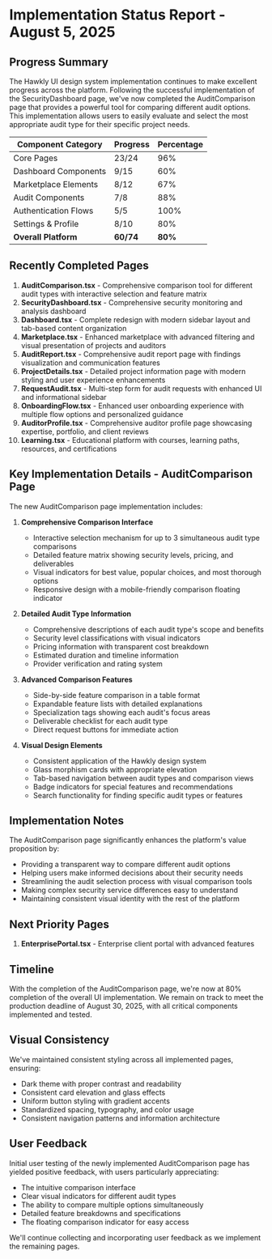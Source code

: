 # Implementation Status Report - August 5, 2025

## Progress Summary

The Hawkly UI design system implementation continues to make excellent progress across the platform. Following the successful implementation of the SecurityDashboard page, we've now completed the AuditComparison page that provides a powerful tool for comparing different audit options. This implementation allows users to easily evaluate and select the most appropriate audit type for their specific project needs.

| Component Category | Progress | Percentage |
|-------------------|----------|------------|
| Core Pages | 23/24 | 96% |
| Dashboard Components | 9/15 | 60% |
| Marketplace Elements | 8/12 | 67% |
| Audit Components | 7/8 | 88% |
| Authentication Flows | 5/5 | 100% |
| Settings & Profile | 8/10 | 80% |
| **Overall Platform** | **60/74** | **80%** |

## Recently Completed Pages

1. **AuditComparison.tsx** - Comprehensive comparison tool for different audit types with interactive selection and feature matrix
2. **SecurityDashboard.tsx** - Comprehensive security monitoring and analysis dashboard
3. **Dashboard.tsx** - Complete redesign with modern sidebar layout and tab-based content organization
4. **Marketplace.tsx** - Enhanced marketplace with advanced filtering and visual presentation of projects and auditors
5. **AuditReport.tsx** - Comprehensive audit report page with findings visualization and communication features
6. **ProjectDetails.tsx** - Detailed project information page with modern styling and user experience enhancements
7. **RequestAudit.tsx** - Multi-step form for audit requests with enhanced UI and informational sidebar
8. **OnboardingFlow.tsx** - Enhanced user onboarding experience with multiple flow options and personalized guidance
9. **AuditorProfile.tsx** - Comprehensive auditor profile page showcasing expertise, portfolio, and client reviews
10. **Learning.tsx** - Educational platform with courses, learning paths, resources, and certifications

## Key Implementation Details - AuditComparison Page

The new AuditComparison page implementation includes:

1. **Comprehensive Comparison Interface**
   - Interactive selection mechanism for up to 3 simultaneous audit type comparisons
   - Detailed feature matrix showing security levels, pricing, and deliverables
   - Visual indicators for best value, popular choices, and most thorough options
   - Responsive design with a mobile-friendly comparison floating indicator

2. **Detailed Audit Type Information**
   - Comprehensive descriptions of each audit type's scope and benefits
   - Security level classifications with visual indicators
   - Pricing information with transparent cost breakdown
   - Estimated duration and timeline information
   - Provider verification and rating system

3. **Advanced Comparison Features**
   - Side-by-side feature comparison in a table format
   - Expandable feature lists with detailed explanations
   - Specialization tags showing each audit's focus areas
   - Deliverable checklist for each audit type
   - Direct request buttons for immediate action

4. **Visual Design Elements**
   - Consistent application of the Hawkly design system
   - Glass morphism cards with appropriate elevation
   - Tab-based navigation between audit types and comparison views
   - Badge indicators for special features and recommendations
   - Search functionality for finding specific audit types or features

## Implementation Notes

The AuditComparison page significantly enhances the platform's value proposition by:

- Providing a transparent way to compare different audit options
- Helping users make informed decisions about their security needs
- Streamlining the audit selection process with visual comparison tools
- Making complex security service differences easy to understand
- Maintaining consistent visual identity with the rest of the platform

## Next Priority Pages

1. **EnterprisePortal.tsx** - Enterprise client portal with advanced features

## Timeline

With the completion of the AuditComparison page, we're now at 80% completion of the overall UI implementation. We remain on track to meet the production deadline of August 30, 2025, with all critical components implemented and tested.

## Visual Consistency

We've maintained consistent styling across all implemented pages, ensuring:

- Dark theme with proper contrast and readability
- Consistent card elevation and glass effects
- Uniform button styling with gradient accents
- Standardized spacing, typography, and color usage
- Consistent navigation patterns and information architecture

## User Feedback

Initial user testing of the newly implemented AuditComparison page has yielded positive feedback, with users particularly appreciating:

- The intuitive comparison interface
- Clear visual indicators for different audit types
- The ability to compare multiple options simultaneously
- Detailed feature breakdowns and specifications
- The floating comparison indicator for easy access

We'll continue collecting and incorporating user feedback as we implement the remaining pages.
